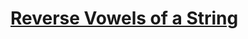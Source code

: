 # [Reverse Vowels of a String](https://leetcode.com/problems/reverse-vowels-of-a-string/description)
